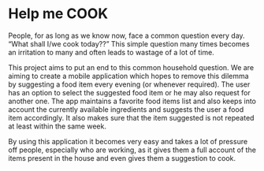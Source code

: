 <h1>Help me COOK</h1>

People, for as long as we know now, face a common question every day. “What shall I/we cook today??” This simple question many times becomes an irritation to many and often leads to wastage of a lot of time.

This project aims to put an end to this common household question. We are aiming to create a mobile application which hopes to remove this dilemma by suggesting a food item every evening (or whenever required). The user has an option to select the suggested food item or he may also request for another one. The app maintains a favorite food items list and also keeps into account the currently available ingredients and suggests the user a food item accordingly. It also makes sure that the item suggested is not repeated at least within the same week.

By using this application it becomes very easy and takes a lot of pressure off people, especially who are working, as it gives them a full account of the items present in the house and even gives them a suggestion to cook.
